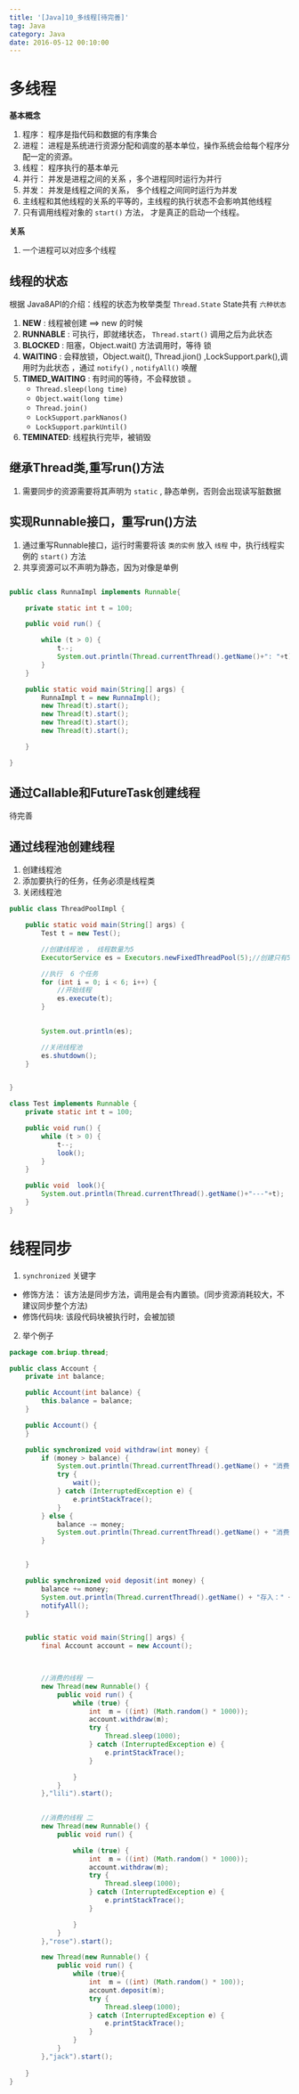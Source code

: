```yaml
---
title: '[Java]10_多线程[待完善]'
tag: Java
category: Java
date: 2016-05-12 00:10:00
---
```


# 多线程


**基本概念**

1. 程序： 程序是指代码和数据的有序集合
2. 进程： 进程是系统进行资源分配和调度的基本单位，操作系统会给每个程序分配一定的资源。
3. 线程： 程序执行的基本单元
4. 并行： 并发是进程之间的关系 ，多个进程同时运行为并行
5. 并发： 并发是线程之间的关系， 多个线程之间同时运行为并发
6. 主线程和其他线程的关系的平等的，主线程的执行状态不会影响其他线程
7. 只有调用线程对象的 `start()` 方法， 才是真正的启动一个线程。

**关系**
1. 一个进程可以对应多个线程



## 线程的状态

根据 Java8API的介绍：线程的状态为枚举类型  `Thread.State`  State共有 `六种状态` 

1. **NEW** :  线程被创建 ==> new 的时候
2. **RUNNABLE** :  可执行，即就绪状态， `Thread.start()` 调用之后为此状态
3. **BLOCKED** :     阻塞，Object.wait() 方法调用时，等待 锁
4. **WAITING** :    会释放锁，Object.wait(), Thread.jion() ,LockSupport.park(),调用时为此状态 ，通过 `notify()` , `notifyAll()` 唤醒
5. **TIMED_WAITING** : 有时间的等待，不会释放锁 。 
     - `Thread.sleep(long time)`
     - `Object.wait(long time)`
     - `Thread.join()`
     - `LockSupport.parkNanos()`
     - `LockSupport.parkUntil()`
6. **TEMINATED**:  线程执行完毕，被销毁






## 继承Thread类,重写run()方法

1. 需要同步的资源需要将其声明为 `static` , 静态单例，否则会出现读写脏数据

## 实现Runnable接口，重写run()方法


1. 通过重写Runnable接口，运行时需要将该 `类的实例` 放入 `线程` 中，执行线程实例的 `start()` 方法
2. 共享资源可以不声明为静态，因为对像是单例
```java

public class RunnaImpl implements Runnable{

    private static int t = 100;

    public void run() {

        while (t > 0) {
            t--;
            System.out.println(Thread.currentThread().getName()+": "+t);
        }
    }

    public static void main(String[] args) {
        RunnaImpl t = new RunnaImpl();
        new Thread(t).start();
        new Thread(t).start();
        new Thread(t).start();
        new Thread(t).start();

    }

}
```



## 通过Callable和FutureTask创建线程

待完善

## 通过线程池创建线程


1. 创建线程池
2. 添加要执行的任务，任务必须是线程类
3. 关闭线程池

```java
public class ThreadPoolImpl {

    public static void main(String[] args) {
        Test t = new Test();

        //创建线程池 ， 线程数量为5
        ExecutorService es = Executors.newFixedThreadPool(5);//创建只有5 个线程的线程池

        //执行  6 个任务
        for (int i = 0; i < 6; i++) {
            //开始线程
            es.execute(t);
        }
        

        System.out.println(es);

        //关闭线程池
        es.shutdown();
    }


}

class Test implements Runnable {
    private static int t = 100;

    public void run() {
        while (t > 0) {
            t--;
            look();
        }
    }

    public void  look(){
        System.out.println(Thread.currentThread().getName()+"---"+t);
    }
}

```

# 线程同步


1. `synchronized` 关键字
- 修饰方法： 该方法是同步方法，调用是会有内置锁。(同步资源消耗较大，不建议同步整个方法)
- 修饰代码块: 该段代码块被执行时，会被加锁
2. 举个例子

```java
package com.briup.thread;

public class Account {
    private int balance;

    public Account(int balance) {
        this.balance = balance;
    }

    public Account() {
    }

    public synchronized void withdraw(int money) {
        if (money > balance) {
            System.out.println(Thread.currentThread().getName() + "消费：" + money + "，余额：" + balance + "，不可消费");
            try {
                wait();
            } catch (InterruptedException e) {
                e.printStackTrace();
            }
        } else {
            balance -= money;
            System.out.println(Thread.currentThread().getName() + "消费：" + money + "，余额：" + balance);
        }


    }

    public synchronized void deposit(int money) {
        balance += money;
        System.out.println(Thread.currentThread().getName() + "存入：" + money + "，余额：" + balance);
        notifyAll();
    }


    public static void main(String[] args) {
        final Account account = new Account();


        
        //消费的线程 一
        new Thread(new Runnable() {
            public void run() {
                while (true) {
                    int  m = ((int) (Math.random() * 1000));
                    account.withdraw(m);
                    try {
                        Thread.sleep(1000);
                    } catch (InterruptedException e) {
                        e.printStackTrace();
                    }

                }
            }
        },"lili").start();

        
        //消费的线程 二
        new Thread(new Runnable() {
            public void run() {

                while (true) {
                    int  m = ((int) (Math.random() * 1000));
                    account.withdraw(m);
                    try {
                        Thread.sleep(1000);
                    } catch (InterruptedException e) {
                        e.printStackTrace();
                    }

                }
            }
        },"rose").start();

        new Thread(new Runnable() {
            public void run() {
                while (true){
                    int  m = ((int) (Math.random() * 100));
                    account.deposit(m);
                    try {
                        Thread.sleep(1000);
                    } catch (InterruptedException e) {
                        e.printStackTrace();
                    }
                }
            }
        },"jack").start();
        
    }
}

```
